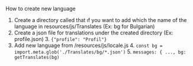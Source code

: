 How to create new language

1. Create a directory called that ıf you want to add which the name of the language in resources/js/Translates (Ex: bg for Bulgarian)
2. Create a json file for translations under the created directory (Ex: profile.json)
   3. ```{"profile": "Profil"}```
3. Add new language from /resources/js/locale.js
   4. ``const bg = import.meta.glob('./Translates/bg/*.json')``
   5. ``messages: { ..., bg: getTranslates(bg)``
